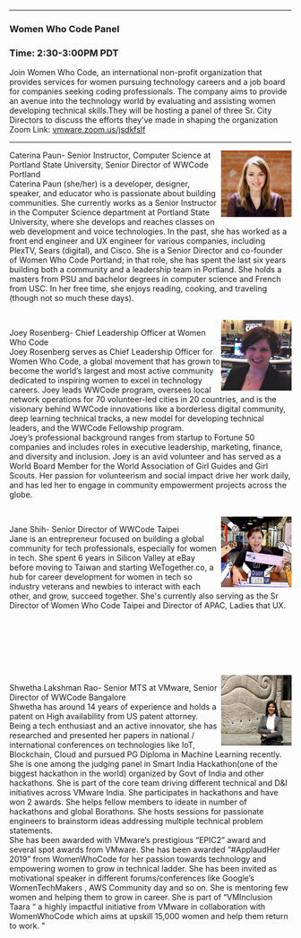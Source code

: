 <style>
  .wrapper {margin-top:75px;}
  header {top:20px!important;
  .session-wrapper{border:1px solid #36373b; border-radius:5px; padding:20px; background-color:##D3D3D3;}
  
</style>
<hr/>

### **Women Who Code Panel**
### **Time: 2:30-3:00PM PDT**
<div class="session-wrapper">
Join Women Who Code, an international non-profit organization that provides services for women pursuing technology careers and a job board for companies seeking coding professionals. The company aims to provide an avenue into the technology world by evaluating and assisting women developing technical skills.They will be hosting a panel of three Sr. City Directors to discuss the efforts they've made in shaping the organization 
<br>
Zoom Link: <a href="vmware.zoom.us/jsdkfslf">vmware.zoom.us/jsdkfslf</a>
</div>


<hr/>
<img src="caterina.png" alt="Caterina Paun" width="25%" align="right">
    
<p>Caterina Paun- Senior Instructor, Computer Science at Portland State University, Senior Director of WWCode Portland <br>
Caterina Paun (she/her) is a developer, designer, speaker, and educator who is passionate about building communities. She currently works as a Senior Instructor in the Computer Science department at Portland State University, where she develops and reaches classes on web development and voice technologies. In the past, she has worked as a front end engineer and UX engineer for various companies, including PlexTV, Sears (digital), and Cisco. She is a Senior Director and co-founder of Women Who Code Portland; in that role, she has spent the last six years building both a community and a leadership team in Portland. She holds a masters from PSU and bachelor degrees in computer science and French from USC. In her free time, she enjoys reading, cooking, and traveling (though not so much these days).
</p>
<br>

<img src="joey.jpeg" alt="Joey Rosenberg" width="25%" align="right">
    
<p>Joey Rosenberg- Chief Leadership Officer at Women Who Code <br>
Joey Rosenberg serves as Chief Leadership Officer for Women Who Code, a global movement that has grown to become the world’s largest and most active community dedicated to inspiring women to excel in technology careers. Joey leads WWCode program, oversees local network operations for 70 volunteer-led cities in 20 countries, and is the visionary behind WWCode innovations like a borderless digital community, deep learning technical tracks, a new model for developing technical leaders, and the WWCode Fellowship program. <br> Joey’s professional background ranges from startup to Fortune 50 companies and includes roles in executive leadership, marketing, finance, and diversity and inclusion. Joey is an avid volunteer and has served as a World Board Member for the World Association of Girl Guides and Girl Scouts. Her passion for volunteerism and social impact drive her work daily, and has led her to engage in community empowerment projects across the globe.
</p>
<br>

<img src="jane.jpg" alt="Jane Shih" width="25%" align="right">
    
<p>Jane Shih- Senior Director of WWCode Taipei<br>
Jane is an entrepreneur focused on building a global community for tech professionals, especially for women in tech. She spent 6 years in Silicon Valley at eBay before moving to Taiwan and starting WeTogether.co, a hub for career development for women in tech so industry veterans and newbies to interact with each other, and grow, succeed together. She's currently also serving as the Sr Director of Women Who Code Taipei and Director of APAC, Ladies that UX. 
</p>
<br>
<br>
<br>
<br>
<br>
<br>


<img src="shwetha.jpeg" alt="Shwetha Lakshman Rao" width="25%" align="right">
    
<p>Shwetha Lakshman Rao- Senior MTS at VMware, Senior Director of WWCode Bangalore<br>
Shwetha has around 14 years of experience and holds a patent on High availability from US patent attorney. Being a tech enthusiast and an active innovator, she has researched and presented her papers in national / international conferences on technologies like IoT, Blockchain, Cloud and pursued PG Diploma in Machine Learning recently. She is one among the judging panel in Smart India Hackathon(one of the biggest hackathon in the world) organized by Govt of India and other hackathons. She is part of the core team driving different technical and D&I initiatives across VMware India. She participates in hackathons and have won 2 awards. She helps fellow members to ideate in number of hackathons and global Borathons. She hosts sessions for passionate engineers to brainstorm ideas addressing multiple technical problem statements.<br>
She has been awarded with VMware’s prestigious “EPIC2” award and several spot awards from VMware. She has been awarded “#ApplaudHer 2019” from WomenWhoCode for her passion towards technology and empowering women to grow in technical ladder. She has been invited as motivational speaker in different forums/conferences like Google’s WomenTechMakers , AWS Community day and so on. She is mentoring few women and helping them to grow in career. She is part of “VMInclusion Taara “ a highly impactful initiative from VMware in collaboration with WomenWhoCode which aims at upskill 15,000 women and help them return to work. "
</p>
<br>


